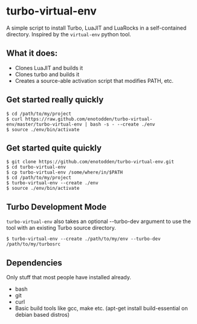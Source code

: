 turbo-virtual-env
=================

A simple script to install Turbo, LuaJIT and LuaRocks in a self-contained directory.
Inspired by the `virtual-env` python tool.



What it does:
-------------

+ Clones LuaJIT and builds it
+ Clones turbo and builds it
+ Creates a source-able activation script that modifies PATH, etc.



Get started really quickly
--------------------------

    $ cd /path/to/my/project
    $ curl https://raw.github.com/enotodden/turbo-virtual-env/master/turbo-virtual-env | bash -s - --create ./env
    $ source ./env/bin/activate



Get started quite quickly
-------------------------

    $ git clone https://github.com/enotodden/turbo-virtual-env.git 
    $ cd turbo-virtual-env
    $ cp turbo-virtual-env /some/where/in/$PATH
    $ cd /path/to/my/project
    $ turbo-virtual-env --create ./env
    $ source ./env/bin/activate


Turbo Development Mode
----------------------

`turbo-virtual-env` also takes an optional --turbo-dev argument to 
use the tool with an existing Turbo source directory.

    $ turbo-virtual-env --create ./path/to/my/env --turbo-dev /path/to/my/turbosrc



Dependencies
------------

Only stuff that most people have installed already.

+ bash
+ git
+ curl
+ Basic build tools like gcc, make etc. (apt-get install build-essential on debian based distros)


